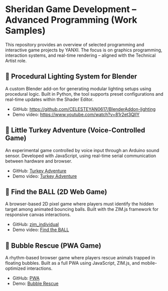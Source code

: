 # Sheridan Game Development – Advanced Programming (Work Samples)

This repository provides an overview of selected programming and interactive game projects by YANXI. The focus is on graphics programming, interaction systems, and real-time rendering – aligned with the Technical Artist role.


## 🔹 Procedural Lighting System for Blender
A custom Blender add-on for generating modular lighting setups using procedural logic. Built in Python, the tool supports preset configurations and real-time updates within the Shader Editor.
- GitHub: https://github.com/CELESTEYAN0617/BlenderAddon-lighting
- Demo video: https://www.youtube.com/watch?v=81r2et3QIlY

## 🔹 Little Turkey Adventure (Voice-Controlled Game)
An experimental game controlled by voice input through an Arduino sound sensor. Developed with JavaScript, using real-time serial communication between hardware and browser. 
- GitHub: [Turkey Adventure](https://github.com/pris-T/Turkey/tree/final-one)
- Demo video: [Turkey Adventure](https://www.youtube.com/watch?v=9o9zZP1ZsTY)

## 🔹 Find the BALL (2D Web Game)
A browser-based 2D pixel game where players must identify the hidden target among animated bouncing balls. Built with the ZIM.js framework for responsive canvas interactions. 
- GitHub: [zim_individual](https://github.com/CELESTEYAN0617/zim_individual)
- Demo video: [Find the BALL](https://www.youtube.com/watch?v=vBe-alpGUY8)


## 🔹 Bubble Rescue (PWA Game)
A rhythm-based browser game where players rescue animals trapped in floating bubbles. Built as a full PWA using JavaScript, ZIM.js, and mobile-optimized interactions. 
- GitHub: [PWA](https://github.com/CELESTEYAN0617/PWA)
- Demo: [Bubble Rescue](https://bubble-rescue-bd5f4c83b19d.herokuapp.com/)
